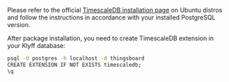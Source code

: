 Please refer to the official [TimescaleDB installation page](https://docs.timescale.com/self-hosted/latest/install/installation-linux/) on Ubuntu distros and follow the instructions in accordance with your installed PostgreSQL version.

After package installation, you need to create TimescaleDB extension in your Klyff database:
```bash
psql -U postgres -h localhost -d thingsboard
CREATE EXTENSION IF NOT EXISTS timescaledb;
\q
```